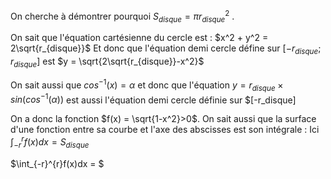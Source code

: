 On cherche à démontrer pourquoi $S_{disque} = πr_{disque}^2$ .

On sait que l'équation cartésienne du cercle est :
$x^2 + y^2 = 2\sqrt{r_{disque}}$ 
Et donc que l'équation demi cercle défine sur $[-r_{disque};r_{disque}]$ est $y = \sqrt{2\sqrt{r_{disque}}-x^2}$ 

On sait aussi que $cos^{-1}(x) = α$ et donc que l'équation $y = r_{disque}\times sin(cos^{-1}(α))$ est aussi l'équation demi cercle définie sur $[-r_disque]

On a donc la fonction $f(x) = \sqrt{1-x^2}>0$.
On sait aussi que la surface d'une fonction entre sa courbe et l'axe des abscisses est son intégrale :
Ici $\int_{-r}^{r}f(x)dx = S_{disque}$

$\int_{-r}^{r}f(x)dx = $